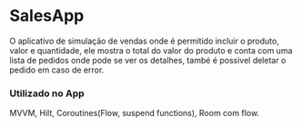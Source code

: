 # SalesApp

O aplicativo de simulação de vendas onde é permitido incluir o produto, valor e quantidade,
ele mostra o total do valor do produto e conta com uma lista de pedidos onde pode se ver os detalhes,
també é possivel deletar o pedido em caso de error.

### Utilizado no App

MVVM, Hilt, Coroutines(Flow, suspend functions), Room com flow.
